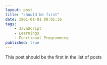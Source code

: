 ```yaml
---
layout: post
title: "should be first"
date: 1901-01-01 00:01:36
tags:
    - JavaScript
    - Learnings
    - Functional Programming
published: true
---
```


This post should be the first in the list of posts